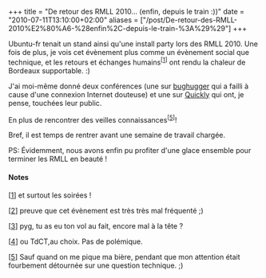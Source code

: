 +++
title = "De retour des RMLL 2010… (enfin, depuis le train :))"
date = "2010-07-11T13:10:00+02:00"
aliases = ["/post/De-retour-des-RMLL-2010%E2%80%A6-%28enfin%2C-depuis-le-train-%3A%29%29"]
+++
    <p>Ubuntu-fr tenait un stand ainsi qu'une install party lors des RMLL 2010. Une fois de plus, je vois cet évènement plus comme un évènement social que technique, et les retours et échanges humains<sup>[<a href="#pnote-194-1">1</a>]</sup> ont rendu la chaleur de Bordeaux supportable. :)<p>


<p>J'ai moi-même donné deux conférences (une sur <a href="https://launchpad.net/bughugger">bughugger</a> qui a failli à cause d'une connexion Internet douteuse) et une sur <a href="https://launchpad.net/quickly">Quickly</a> qui ont, je pense, touchées leur public.</p>


<p>En plus de rencontrer des veilles connaissances<sup>[<a href="#pnote-194-5">5</a>]</sup>!<p>


<p>Bref, il est temps de rentrer avant une semaine de travail chargée.</p>


<p>PS: Évidemment, nous avons enfin pu profiter d&#39;une glace ensemble pour terminer les RMLL en beauté !</p>
<div><h4>Notes</h4>
<p>[<a href="#rev-pnote-194-1">1</a>] et surtout les soirées !<p>
<p>[<a href="#rev-pnote-194-2">2</a>] preuve que cet évènement est très très mal fréquenté ;)<p>
<p>[<a href="#rev-pnote-194-3">3</a>] pyg, tu as eu ton vol au fait, encore mal à la tête ?<p>
<p>[<a href="#rev-pnote-194-4">4</a>] ou TdCT,au choix. Pas de polémique.<p>
<p>[<a href="#rev-pnote-194-5">5</a>] Sauf quand on me pique ma bière, pendant que mon attention était fourbement détournée sur une question technique. ;)</p><div>